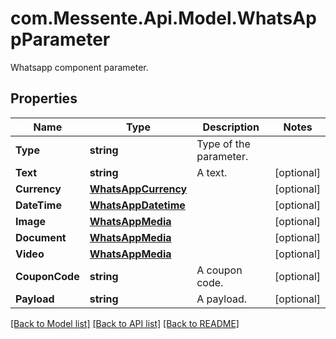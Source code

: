 # com.Messente.Api.Model.WhatsAppParameter
Whatsapp component parameter.

## Properties

Name | Type | Description | Notes
------------ | ------------- | ------------- | -------------
**Type** | **string** | Type of the parameter. | 
**Text** | **string** | A text. | [optional] 
**Currency** | [**WhatsAppCurrency**](WhatsAppCurrency.md) |  | [optional] 
**DateTime** | [**WhatsAppDatetime**](WhatsAppDatetime.md) |  | [optional] 
**Image** | [**WhatsAppMedia**](WhatsAppMedia.md) |  | [optional] 
**Document** | [**WhatsAppMedia**](WhatsAppMedia.md) |  | [optional] 
**Video** | [**WhatsAppMedia**](WhatsAppMedia.md) |  | [optional] 
**CouponCode** | **string** | A coupon code. | [optional] 
**Payload** | **string** | A payload. | [optional] 

[[Back to Model list]](../README.md#documentation-for-models) [[Back to API list]](../README.md#documentation-for-api-endpoints) [[Back to README]](../README.md)

